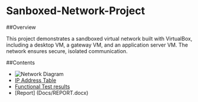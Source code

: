 # Sanboxed-Network-Project

##Overview

This project demonstrates a sandboxed virtual network built with VirtualBox, including a desktop VM, a gateway VM, and an application server VM. The network ensures secure, isolated communication.

##Contents
- ![Network Diagram](https://github.com/kojau/Sanboxed-Network-Project.github.io/blob/main/Docs/net%20diagram.png)
- [IP Address Table](https://github.com/kojau/Sanboxed-Network-Project.github.io/blob/main/Docs/IP_Address_Table_Sandboxed_Network.docx)
- [Functional Test results](https://github.com/kojau/Sanboxed-Network-Project.github.io/tree/main/Docs/Functional%20Test%20Results)
- [Report] (Docs/REPORT.docx)
